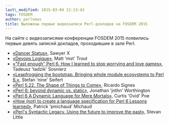 ```yaml
---
last\_modified: 2015-03-04 11:13:43
tags: FOSDEM
author: perlnews
title: Выложены первые видеозаписи Perl-докладов на FOSDEM 2015
---
```


На сайте с видеозаписями конференции FOSDEM 2015 появились первые девять
записей докладов, проходившие в зале Perl.

* [«Dancer
  Status»](http://video.fosdem.org/2015/devroom-perl/dancer_status__NO_AUDIO.mp4),
  Sawyer X
* [«Devops
  Logique»](http://video.fosdem.org/2015/devroom-perl/devops_logique.mp4), Matt
  'mst' Trout
* [«"Fast enough” Perl 6. How I learned to stop worrying and love
  games»](http://video.fosdem.org/2015/devroom-perl/life_without_plastic_bags__PARTIAL_AUDIO.mp4),
  Tadeusz 'tadzik' Sosnierz
* [«Leapfrogging the bootstrap. Bringing whole module ecosystems to Perl
  6.»](http://video.fosdem.org/2015/devroom-perl/modules_ecosystem_perl6.mp4),
  Stefan 'nine' Seifert
* [«Perl 5.22. The Shape of Things to
  Come»](http://video.fosdem.org/2015/devroom-perl/perl5_22_things_to_come.mp4),
  Ricardo Signes
* [«Perl 6: beyond dynamic vs.
  static»](http://video.fosdem.org/2015/devroom-perl/perl6_beyond_dynamic_vs_static.mp4),
  Jonathan 'jnthn' Worthington
* [«Perl 6 A Dynamic Language for Mere
  Mortals»](http://video.fosdem.org/2015/devroom-perl/perl6_for_mortals.mp4),
  Curtis 'Ovid' Poe
* [«How (not) to create a language specification for Perl 6 Lessons
  learned»](http://video.fosdem.org/2015/devroom-perl/perl6_lang_spec_lessons_learned.mp4),
  Patrick 'pmichaud' Michaud
* [«Perl's Syntactic Legacy. Using the future to improve the
  past»](http://video.fosdem.org/2015/devroom-perl/perl_syntactic_legacy.mp4),
  Stevan Little
